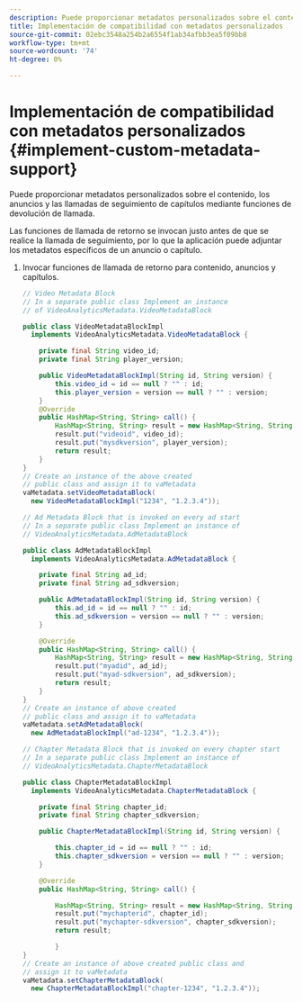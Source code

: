 ```yaml
---
description: Puede proporcionar metadatos personalizados sobre el contenido, los anuncios y las llamadas de seguimiento de capítulos mediante funciones de devolución de llamada.
title: Implementación de compatibilidad con metadatos personalizados
source-git-commit: 02ebc3548a254b2a6554f1ab34afbb3ea5f09bb8
workflow-type: tm+mt
source-wordcount: '74'
ht-degree: 0%

---
```


# Implementación de compatibilidad con metadatos personalizados {#implement-custom-metadata-support}

Puede proporcionar metadatos personalizados sobre el contenido, los anuncios y las llamadas de seguimiento de capítulos mediante funciones de devolución de llamada.

Las funciones de llamada de retorno se invocan justo antes de que se realice la llamada de seguimiento, por lo que la aplicación puede adjuntar los metadatos específicos de un anuncio o capítulo.

1. Invocar funciones de llamada de retorno para contenido, anuncios y capítulos.

   ```java
   // Video Metadata Block 
   // In a separate public class Implement an instance  
   // of VideoAnalyticsMetadata.VideoMetadataBlock 
   
   public class VideoMetadataBlockImpl  
     implements VideoAnalyticsMetadata.VideoMetadataBlock { 
   
       private final String video_id; 
       private final String player_version; 
   
       public VideoMetadataBlockImpl(String id, String version) { 
           this.video_id = id == null ? "" : id; 
           this.player_version = version == null ? "" : version; 
       } 
       @Override 
       public HashMap<String, String> call() { 
           HashMap<String, String> result = new HashMap<String, String>(); 
           result.put("videoid", video_id); 
           result.put("mysdkversion", player_version); 
           return result;   
       } 
   } 
   // Create an instance of the above created  
   // public class and assign it to vaMetadata 
   vaMetadata.setVideoMetadataBlock( 
     new VideoMetadataBlockImpl("1234", "1.2.3.4")); 
   
   // Ad Metadata Block that is invoked on every ad start 
   // In a separate public class Implement an instance of  
   // VideoAnalyticsMetadata.AdMetadataBlock 
   
   public class AdMetadataBlockImpl  
     implements VideoAnalyticsMetadata.AdMetadataBlock { 
   
       private final String ad_id; 
       private final String ad_sdkversion;
   
       public AdMetadataBlockImpl(String id, String version) { 
           this.ad_id = id == null ? "" : id; 
           this.ad_sdkversion = version == null ? "" : version; 
       } 
   
       @Override 
       public HashMap<String, String> call() { 
           HashMap<String, String> result = new HashMap<String, String>();\ 
           result.put("myadid", ad_id); 
           result.put("myad-sdkversion", ad_sdkversion); 
           return result; 
       } 
   } 
   // Create an instance of above created  
   // public class and assign it to vaMetadata 
   vaMetadata.setAdMetadataBlock( 
     new AdMetadataBlockImpl("ad-1234", "1.2.3.4")); 
   
   // Chapter Metadata Block that is invoked on every chapter start 
   // In a separate public class Implement an instance of  
   // VideoAnalyticsMetadata.ChapterMetadataBlock 
   
   public class ChapterMetadataBlockImpl  
     implements VideoAnalyticsMetadata.ChapterMetadataBlock { 
   
       private final String chapter_id; 
       private final String chapter_sdkversion; 
   
       public ChapterMetadataBlockImpl(String id, String version) { 
   
           this.chapter_id = id == null ? "" : id; 
           this.chapter_sdkversion = version == null ? "" : version; 
       } 
   
       @Override 
       public HashMap<String, String> call() { 
   
           HashMap<String, String> result = new HashMap<String, String>(); 
           result.put("mychapterid", chapter_id); 
           result.put("mychapter-sdkversion", chapter_sdkversion); 
           return result; 
   
           } 
   } 
   // Create an instance of above created public class and  
   // assign it to vaMetadata 
   vaMetadata.setChapterMetadataBlock( 
     new ChapterMetadataBlockImpl("chapter-1234", "1.2.3.4")); 
   ```
